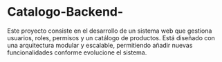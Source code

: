 # Catalogo-Backend-
Este proyecto consiste en el desarrollo de un sistema web que gestiona usuarios, roles, permisos y un catálogo de productos. Está diseñado con una arquitectura modular y escalable, permitiendo añadir nuevas funcionalidades conforme evolucione el sistema.
